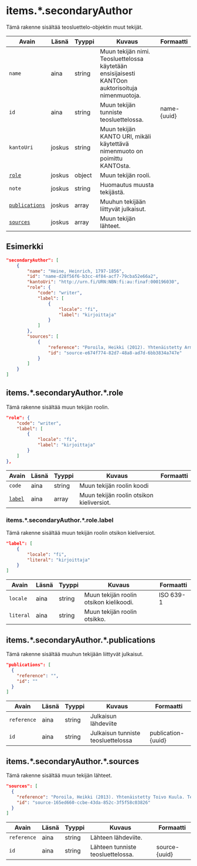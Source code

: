 # items.\*.secondaryAuthor

Tämä rakenne sisältää teosluettelo-objektin muut tekijät.

| Avain | Läsnä | Tyyppi | Kuvaus | Formaatti |
| --- | --- | --- | --- | --- |
| `name` | aina | string | Muun tekijän nimi. Teosluettelossa käytetään ensisijaisesti KANTOon auktorisoituja nimenmuotoja. | |
| `id` | aina | string | Muun tekijän tunniste teosluettelossa. | name-{uuid} |
| `kantoUri` | joskus | string | Muun tekijän KANTO URI, mikäli käytettävä nimenmuoto on poimittu KANTOsta. | |
| [`role`](#itemssecondaryauthorrole) | joskus | object | Muun tekijän rooli. | |
| `note` | joskus | string | Huomautus muusta tekijästä. | |
| [`publications`](#itemssecondaryauthorpublications) | joskus | array | Muuhun tekijään liittyvät julkaisut. | |
| [`sources`](#itemssecondaryauthorsources) | joskus | array | Muun tekijän lähteet. | |

## Esimerkki

```JSON
"secondaryAuthor": [
    {
        "name": "Heine, Heinrich, 1797-1856",
        "id": "name-d28f56f6-b3cc-4f84-acf7-79cba52e66a2",
        "kantoUri": "http://urn.fi/URN:NBN:fi:au:finaf:000196030",
        "role": {
            "code": "writer",
            "label": [
                {
                    "locale": "fi",
                    "label": "kirjoittaja"
                }
            ]
        },
        "sources": [
            {
                "reference": "Poroila, Heikki (2012). Yhtenäistetty Armas Järnefelt. Yhtenäistettyjen nimekkeiden ohjeluettelo. Helsinki, Suomen musiikkikirjastoyhdistys. Suomen musiikkikirjastoyhdistyksen julkaisusarja, 134. PDF. ISBN 978-952-5363-68-5. ",
                "id": "source-e674f774-82d7-48a8-ad7d-6bb3834a747e"
            }
        ]
    }
]
```


## items.\*.secondaryAuthor.\*.role

Tämä rakenne sisältää muun tekijän roolin.

```JSON
"role": {
    "code": "writer",
    "label": [
        {
            "locale": "fi",
            "label": "kirjoittaja"
        }
    ]
},
```

| Avain | Läsnä | Tyyppi | Kuvaus | Formaatti |
| --- | --- | --- | --- | --- |
| `code` | aina | string | Muun tekijän roolin koodi |  |
| [`label`](#itemssecondaryauthorrolelabel) | aina | array | Muun tekijän roolin otsikon kieliversiot. | |

### items.\*.secondaryAuthor.\*.role.label

Tämä rakenne sisältää muun tekijän roolin otsikon kieliversiot.

```JSON
"label": [
    {
        "locale": "fi",
        "literal": "kirjoittaja"
    }
]
```

| Avain | Läsnä | Tyyppi | Kuvaus | Formaatti |
| --- | --- | --- | --- | --- |
| `locale` | aina | string | Muun tekijän roolin otsikon kielikoodi. | ISO 639-1 |
| `literal` | aina | string | Muun tekijän roolin otsikko. | |


## items.\*.secondaryAuthor.\*.publications

Tämä rakenne sisältää muuhun tekijään liittyvät julkaisut.

```JSON
"publications": [
  {
    "reference": "",
    "id": ""
  }
]
```

| Avain | Läsnä | Tyyppi | Kuvaus | Formaatti |
| --- | --- | --- | --- | --- |
| `reference` | aina | string | Julkaisun lähdeviite | |
| `id` | aina | string | Julkaisun tunniste teosluettelossa | publication-{uuid} |

## items.\*.secondaryAuthor.\*.sources

Tämä rakenne sisältää muun tekijän lähteet.

```JSON
"sources": [
  {
    "reference": "Poroila, Heikki (2013). Yhtenäistetty Toivo Kuula. Teosten yhtenäistettyjen nimekkeiden ohjeluettelo. Helsinki, Suomen musiikkikirjastoyhdistys. Suomen musiikkikirjastoyhdistyksen julkaisusarja, 154. Toinen laitos, verkkoversio 1.0. ISBN 978-952-5363-53-1.",
    "id": "source-165ed660-ccbe-43da-852c-3f5f58c03826"
  }
]
```

| Avain | Läsnä | Tyyppi | Kuvaus | Formaatti |
| --- | --- | --- | --- | --- |
| `reference` | aina | string | Lähteen lähdeviite. | |
| `id` | aina | string | Lähteen tunniste teosluettelossa. | source-{uuid} |
